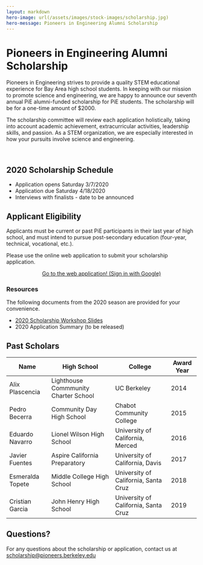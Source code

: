 ```yaml
---
layout: markdown
hero-image: url(/assets/images/stock-images/scholarship.jpg)
hero-message: Pioneers in Engineering Alumni Scholarship
---
```


# Pioneers in Engineering Alumni Scholarship
Pioneers in Engineering strives to provide a quality STEM educational experience for Bay Area high school students. In keeping with our mission to promote science and engineering, we are happy to announce our seventh annual PiE alumni-funded scholarship for PiE students. The scholarship will be for a one-time amount of $2000.

The scholarship committee will review each application holistically, taking into account academic achievement, extracurricular activities, leadership skills, and passion. As a STEM organization, we are especially interested in how your pursuits involve science and engineering.

<br>

## 2020 Scholarship Schedule

* Application opens Saturday 3/7/2020
* Application due Saturday 4/18/2020
* Interviews with finalists - date to be announced

## Applicant Eligibility
Applicants must be current or past PiE participants in their last year of high school, and must intend to pursue post-secondary education (four-year, technical, vocational, etc.).

Please use the online web application to submit your scholarship application.
<center>
  <a href="https://scholarship.pierobotics.org/accounts/google/login" class="btn btn-primary">Go to the web application! (Sign in with Google)</a>
</center>


### Resources
The following documents from the 2020 season are provided for your convenience.

* [2020 Scholarship Workshop Slides](https://docs.google.com/presentation/d/1J-z0iznrPlQMSGBEmLeFR1X9qJ8um8HZVstEEf3SVuA/edit?usp=sharing)
* 2020 Application Summary (to be released)

## Past Scholars

<table class="table table-striped table-hover ">
  <thead>
    <tr>
      <th>Name</th>
      <th>High School</th>
      <th>College</th>
      <th>Award Year</th>
    </tr>
  </thead>
  <tbody>
    <tr>
      <td>Alix Plascencia</td>
      <td>Lighthouse Commmunity Charter School</td>
      <td>UC Berkeley</td>
      <td>2014</td>
    </tr>
    <tr>
      <td>Pedro Becerra</td>
      <td>Community Day High School</td>
      <td>Chabot Community College</td>
      <td>2015</td>
    </tr>
    <tr>
      <td>Eduardo Navarro</td>
      <td>Lionel Wilson High School</td>
      <td>University of California, Merced</td>
      <td>2016</td>
    </tr>
    <tr>
      <td>Javier Fuentes</td>
      <td>Aspire California Preparatory</td>
      <td>University of California, Davis</td>
      <td>2017</td>
    </tr>
    <tr>
      <td>Esmeralda Topete</td>
      <td>Middle College High School</td>
      <td>University of California, Santa Cruz</td>
      <td>2018</td>
    </tr>
    <tr>
      <td>Cristian Garcia</td>
      <td>John Henry High School</td>
      <td>University of California, Santa Cruz</td>
      <td>2019</td>
    </tr>
  </tbody>
</table>

## Questions?

For any questions about the scholarship or application, contact us at <a href="mailto:scholarship@pioneers.berkeley.edu"> scholarship@pioneers.berkeley.edu </a>


